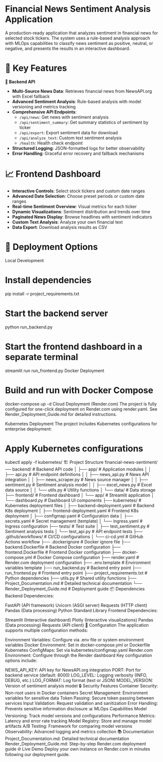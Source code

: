 # Financial News Sentiment Analysis Application
A production-ready application that analyzes sentiment in financial news for selected stock tickers. The system uses a rule-based analysis approach with MLOps capabilities to classify news sentiment as positive, neutral, or negative, and presents the results in an interactive dashboard.

# 🧠 Key Features
**🔄 Backend API**
- **Multi-Source News Data**: Retrieves financial news from NewsAPI.org with Excel fallback
- **Advanced Sentiment Analysis**: Rule-based analysis with model versioning and metrics tracking
- **Comprehensive API Endpoints**:
  - `/api/news`: Get news with sentiment analysis
  - `/api/sentiment_summary`: Get summary statistics of sentiment by ticker
  - `/api/export`: Export sentiment data for download
  - `/api/analyze_text`: Custom text sentiment analysis
  - `/health`: Health check endpoint
- **Structured Logging**: JSON-formatted logs for better observability
- **Error Handling**: Graceful error recovery and fallback mechanisms
# 📈 Frontend Dashboard
- **Interactive Controls**: Select stock tickers and custom date ranges
- **Advanced Date Selection**: Choose preset periods or custom date ranges
- **Real-time Sentiment Overview**: Visual metrics for each ticker
- **Dynamic Visualizations**: Sentiment distribution and trends over time
- **Paginated News Display**: Browse headlines with sentiment indicators
- **Custom Text Analysis**: Analyze your own financial text
- **Data Export**: Download analysis results as CSV
# 🚀 Deployment Options
Local Development
# Install dependencies
pip install -r project_requirements.txt

# Start the backend server
python run_backend.py

# Start the frontend dashboard in a separate terminal
streamlit run run_frontend.py
Docker Deployment
# Build and run with Docker Compose
docker-compose up -d
Cloud Deployment (Render.com)
The project is fully configured for one-click deployment on Render.com using render.yaml. See Render_Deployment_Guide.md for detailed instructions.

Kubernetes Deployment
The project includes Kubernetes configurations for enterprise deployment:

# Apply Kubernetes configurations
kubectl apply -f kubernetes/
🏗️ Project Structure
financial-news-sentiment/
── backend/                 # Backend API code
│   ├── app/                 # Application modules
│   │   ├── api.py           # API endpoint definitions
│   │   ├── news_api.py      # News API integration
│   │   ├── news_scraper.py  # News source manager
│   │   ├── sentiment.py     # Sentiment analysis model
│   │   ├── excel_news.py    # Excel data source
│   │   └── utils.py         # Utility functions
│   └── data/                # Data storage
├── frontend/                # Frontend dashboard
│   └── app/                 # Streamlit application
│       └── dashboard.py     # Dashboard UI components
├── kubernetes/              # Kubernetes deployment files
│   ├── backend-deployment.yaml  # Backend K8s deployment
│   ├── frontend-deployment.yaml # Frontend K8s deployment
│   ├── configmap.yaml           # Configuration data
│   ├── secrets.yaml             # Secret management (template)
│   └── ingress.yaml             # Ingress configuration
├── tests/                   # Test suite
│   ├── test_sentiment.py    # Sentiment analysis tests
│   └── test_api.py          # API endpoint tests
├── .github/workflows/       # CI/CD configurations
│   └── ci-cd.yml            # GitHub Actions workflow
├── .dockerignore            # Docker ignore file
├── backend.Dockerfile       # Backend Docker configuration
├── frontend.Dockerfile      # Frontend Docker configuration
├── docker-compose.yml       # Docker Compose configuration
├── render.yaml              # Render.com deployment configuration
├── .env.template            # Environment variables template
├── run_backend.py           # Backend entry point
├── run_frontend.py          # Frontend entry point
├── project_requirements.txt # Python dependencies
├── utils.py                 # Shared utility functions
├── Project_Documentation.md # Detailed technical documentation
└── Render_Deployment_Guide.md # Deployment guide
📦 Dependencies
Backend Dependencies:

FastAPI (API framework)
Uvicorn (ASGI server)
Requests (HTTP client)
Pandas (Data processing)
Python Standard Library
Frontend Dependencies:

Streamlit (Interactive dashboard)
Plotly (Interactive visualizations)
Pandas (Data processing)
Requests (API client)
🔧 Configuration
The application supports multiple configuration methods:

Environment Variables: Configure via .env file or system environment variables
Docker Environment: Set in docker-compose.yml or Dockerfile
Kubernetes ConfigMaps: Set via kubernetes/configmap.yaml
Render.com Environment: Configure through the Render dashboard
Key configuration options include:

NEWS_API_KEY: API key for NewsAPI.org integration
PORT: Port for backend service (default: 8000)
LOG_LEVEL: Logging verbosity (INFO, DEBUG, etc.)
LOG_FORMAT: Log format (text or JSON)
MODEL_VERSION: Version of sentiment analysis model
🔒 Security Features
Container Security: Non-root users in Docker containers
Secret Management: Environment variables for sensitive data
Token Passing: Secure token passing between services
Input Validation: Request validation and sanitization
Error Handling: Prevents sensitive information disclosure
📊 MLOps Capabilities
Model Versioning: Track model versions and configurations
Performance Metrics: Latency and error rate tracking
Model Registry: Store and manage model artifacts
A/B Testing: Framework for comparing model versions
Observability: Advanced logging and metrics collection
📚 Documentation
Project_Documentation.md: Detailed technical documentation
Render_Deployment_Guide.md: Step-by-step Render.com deployment guide
🌐 Live Demo
Deploy your own instance on Render.com in minutes following our deployment guide.
